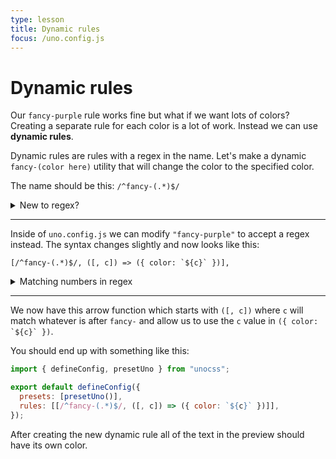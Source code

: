 ```yaml
---
type: lesson
title: Dynamic rules
focus: /uno.config.js
---
```


# Dynamic rules

Our `fancy-purple` rule works fine but what if we want lots of colors? Creating a separate rule for each color is a lot of work. Instead we can use **dynamic rules**.

Dynamic rules are rules with a regex in the name. Let's make a dynamic `fancy-(color here)` utility that will change the color to the specified color.

The name should be this: `/^fancy-(.*)$/`


<details>
  <summary>New to regex?</summary>

:::info
`//` is how a regex is specified. `^` is the start of the string and `$` is the end of the string. `.*` means `match any character` and putting parantheses around like `(.*)` will create a capturing group that catches the content and allows for matching against the whole group.
:::

</details>

---

Inside of `uno.config.js` we can modify `"fancy-purple"` to accept a regex instead. The syntax changes slightly and now looks like this:

``[/^fancy-(.*)$/, ([, c]) => ({ color: `${c}` })],``

<details>
  <summary>Matching numbers in regex</summary>

:::tip
For a regex that should match numbers here is an example: ``[/^m-(\d+)$/, ([, d]) => ({ margin: `${d / 4}rem` })]``
:::

</details>

---

We now have this arrow function which starts with `([, c])` where `c` will match whatever is after `fancy-` and allow us to use the `c` value in ``({ color: `${c}` })``. 

You should end up with something like this:

```js
import { defineConfig, presetUno } from "unocss";

export default defineConfig({
  presets: [presetUno()],
  rules: [[/^fancy-(.*)$/, ([, c]) => ({ color: `${c}` })]],
});
```

After creating the new dynamic rule all of the text in the preview should have its own color.